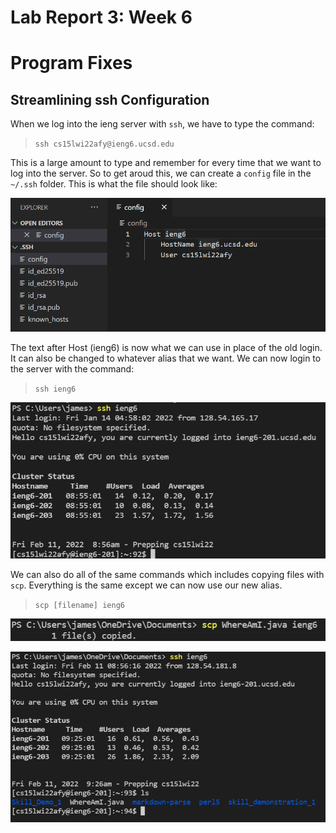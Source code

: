 # Lab Report 3: Week 6
# Program Fixes

## Streamlining ssh Configuration

When we log into the ieng server with ```ssh```, we have to type the command:

>```ssh cs15lwi22afy@ieng6.ucsd.edu```

This is a large amount to type and remember for every time that we want to log into the server. So to get aroud this, we can create a ```config``` file in the ```~/.ssh``` folder. This is what the file should look like:

![Image](config.png)

The text after Host (ieng6) is now what we can use in place of the old login. It can also be changed to whatever alias that we want. We can now login to the server with the command:

>```ssh ieng6```

![Image](sshieng6.png)

We can also do all of the same commands which includes copying files with ```scp```. Everything is the same except we can now use our new alias.

>```scp [filename] ieng6```

![Image](scpieng6.png)

![Image](copiedfile.png)